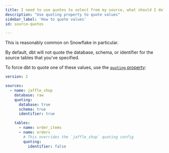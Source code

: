 ```yaml
---
title: I need to use quotes to select from my source, what should I do?
description: "Use quoting property to quote values"
sidebar_label: 'How to quote values'
id: source-quotes

---
```


This is reasonably common on Snowflake in particular.

By default, dbt will not quote the database, schema, or identifier for the source tables that you've specified.

To force dbt to quote one of these values, use the [`quoting` property](resource-properties/quoting):

<File name='models/<filename>.yml'>

```yaml
version: 2

sources:
  - name: jaffle_shop
    database: raw
    quoting:
      database: true
      schema: true
      identifier: true

    tables:
      - name: order_items
      - name: orders
        # This overrides the `jaffle_shop` quoting config
        quoting:
          identifier: false
```

</File>
